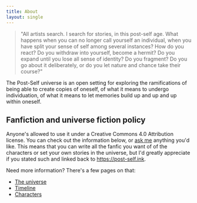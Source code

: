 ```yaml
---
title: About
layout: single
---
```


> "All artists search. I search for stories, in this post-self age. What happens when you can no longer call yourself an individual, when you have split your sense of self among several instances? How do you react? Do you withdraw into yourself, become a hermit? Do you expand until you lose all sense of identity? Do you fragment? Do you go about it deliberately, or do you let nature and chance take their course?"

The Post-Self universe is an open setting for exploring the ramifications of being able to create copies of oneself, of what it means to undergo individuation, of what it means to let memories build up and up and up within oneself.

## Fanfiction and universe fiction policy

Anyone's allowed to use it under a Creative Commons 4.0 Attribution license. You can check out the information below, or [ask me](https://makyo.is) anything you'd like. This means that you can write all the fanfic you want of of the characters or set your own stories in the universe, but I'd greatly appreciate if you stated such and linked back to <https://post-self.ink>.

Need more information? There's a few pages on that:

* [The universe](./universe)
* [Timeline](./timeline)
* [Characters](./characters)

